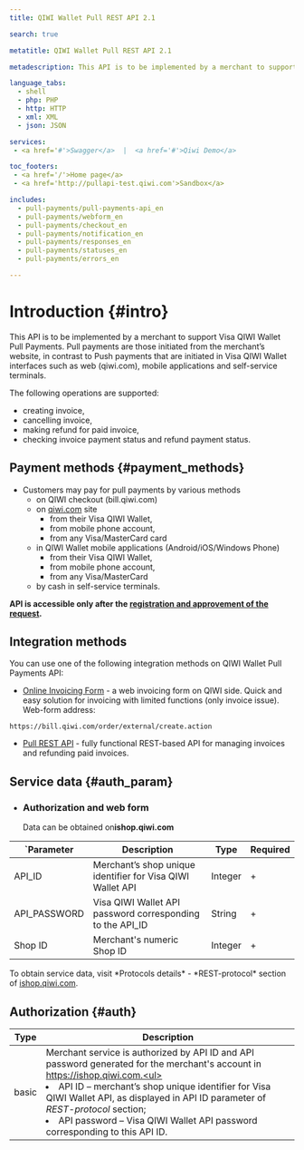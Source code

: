 ```yaml
---
title: QIWI Wallet Pull REST API 2.1

search: true

metatitle: QIWI Wallet Pull REST API 2.1

metadescription: This API is to be implemented by a merchant to support Visa QIWI Wallet Pull Payments. Pull payments are those initiated from the merchant’s website, in contrast to Push payments that are initiated in Visa QIWI Wallet interfaces such as web (qiwi.com), mobile applications and self-service terminals.

language_tabs:
  - shell
  - php: PHP
  - http: HTTP
  - xml: XML 
  - json: JSON

services:
 - <a href='#'>Swagger</a>  |  <a href='#'>Qiwi Demo</a>

toc_footers:
 - <a href='/'>Home page</a>
 - <a href='http://pullapi-test.qiwi.com'>Sandbox</a>

includes:
  - pull-payments/pull-payments-api_en
  - pull-payments/webform_en
  - pull-payments/checkout_en
  - pull-payments/notification_en
  - pull-payments/responses_en
  - pull-payments/statuses_en
  - pull-payments/errors_en

---
```


# Introduction {#intro}

This API is to be implemented by a merchant to support Visa QIWI Wallet Pull Payments. Pull payments are those initiated from the merchant’s website, in contrast to Push payments that are initiated in Visa QIWI Wallet interfaces such as web (qiwi.com), mobile applications and self-service terminals.

The following operations are supported: 

* creating invoice, 
* cancelling invoice, 
* making refund for paid invoice, 
* checking invoice payment status and refund payment status.

## Payment methods {#payment_methods}

* Customers may pay for pull payments by various methods
  * on QIWI checkout (bill.qiwi.com)
  * on [qiwi.com](#https://qiwi.com) site
    * from their Visa QIWI Wallet, 
    * from mobile phone account, 
    * from any Visa/MasterCard card
  * in QIWI Wallet mobile applications (Android/iOS/Windows Phone)
    * from their Visa QIWI Wallet, 
    * from mobile phone account, 
    * from any Visa/MasterCard
  * by cash in self-service terminals. 

**API is accessible only after the [registration and approvement of the request](https://ishop.qiwi.com).**

## Integration methods

You can use one of the following integration methods on QIWI Wallet Pull Payments API:

* [Online Invoicing Form](#webform) - a web invoicing form on QIWI side. Quick and easy solution for invoicing with limited functions (only invoice issue). Web-form address: 

`https://bill.qiwi.com/order/external/create.action`

* [Pull REST API](#pull_rest_api) - fully functional REST-based API for managing invoices and refunding paid invoices.

## Service data {#auth_param}

<ul class="nestedList params">
    <li><h3>Authorization and web form</h3><span>Data can be obtained on<strong>ishop.qiwi.com</strong></span>
    </li>
</ul>

`Parameter|Description|Type|Required
 ---------|--------|---|------
 API_ID | Merchant’s shop unique identifier for Visa QIWI Wallet API | Integer| +
 API_PASSWORD | Visa QIWI Wallet API password corresponding to the API_ID| String | +
 Shop ID | Merchant's numeric Shop ID | Integer | +



<aside class="notice">
To obtain service data, visit *Protocols details* - *REST-protocol* section of <a href='http://ishop.qiwi.com'>ishop.qiwi.com</a>.
</aside>

## Authorization {#auth}

Type | Description
---|---
basic | Merchant service is authorized by API ID and API password generated for the merchant's account in https://ishop.qiwi.com.<ul><li>API ID – merchant’s shop unique identifier for Visa QIWI Wallet API, as displayed in API ID parameter of *REST-protocol* section;</li><li>API password – Visa QIWI Wallet API password corresponding to this API ID.</li></ul>

